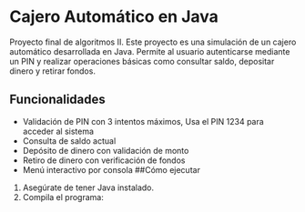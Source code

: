 # Cajero Automático en Java
Proyecto final de algoritmos II. Este proyecto es una simulación de un cajero automático desarrollada en Java. Permite al usuario autenticarse mediante un PIN y realizar operaciones básicas como consultar saldo, depositar dinero y retirar fondos.
## Funcionalidades
- Validación de PIN con 3 intentos máximos, Usa el PIN 1234 para acceder al sistema
- Consulta de saldo actual
- Depósito de dinero con validación de monto
- Retiro de dinero con verificación de fondos
- Menú interactivo por consola
##Cómo ejecutar
1. Asegúrate de tener Java instalado.
2. Compila el programa:
